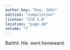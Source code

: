 ```yaml
---
author_key: "Dee, John"
edition: "compilation"
license: "CC0 1.0"
location: "page 46"
volume: "Ⅰ"
---
```

Barthil. Hik. went homeward.
